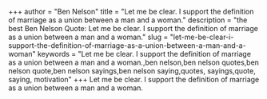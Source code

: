 +++
author = "Ben Nelson"
title = "Let me be clear. I support the definition of marriage as a union between a man and a woman."
description = "the best Ben Nelson Quote: Let me be clear. I support the definition of marriage as a union between a man and a woman."
slug = "let-me-be-clear-i-support-the-definition-of-marriage-as-a-union-between-a-man-and-a-woman"
keywords = "Let me be clear. I support the definition of marriage as a union between a man and a woman.,ben nelson,ben nelson quotes,ben nelson quote,ben nelson sayings,ben nelson saying,quotes, sayings,quote, saying, motivation"
+++
Let me be clear. I support the definition of marriage as a union between a man and a woman.
